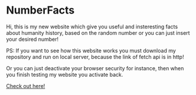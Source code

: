 # NumberFacts
Hi, this is my new website which give you useful and insteresting facts about humanity history, based on the random number or you can just insert your desired number!


PS: If you want to see how this website works you must download my repository and run on local server, because the link of fetch api is in http!

Or you can just deactivate your browser security for instance, then when you finish testing my website you activate back.


<a href="https://number-facts-steel.vercel.app/" target="_blank">Check out here!</a>
